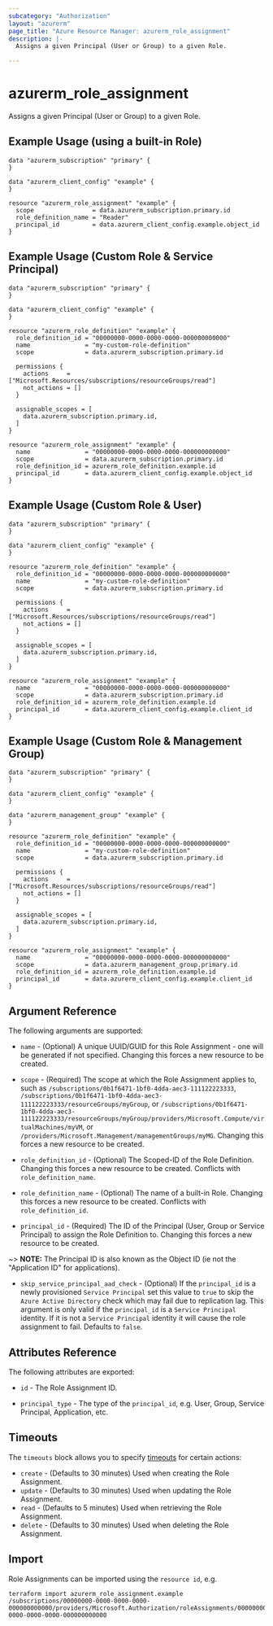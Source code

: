 ```yaml
---
subcategory: "Authorization"
layout: "azurerm"
page_title: "Azure Resource Manager: azurerm_role_assignment"
description: |-
  Assigns a given Principal (User or Group) to a given Role.

---
```


# azurerm_role_assignment

Assigns a given Principal (User or Group) to a given Role.

## Example Usage (using a built-in Role)

```hcl
data "azurerm_subscription" "primary" {
}

data "azurerm_client_config" "example" {
}

resource "azurerm_role_assignment" "example" {
  scope                = data.azurerm_subscription.primary.id
  role_definition_name = "Reader"
  principal_id         = data.azurerm_client_config.example.object_id
}
```

## Example Usage (Custom Role & Service Principal)

```hcl
data "azurerm_subscription" "primary" {
}

data "azurerm_client_config" "example" {
}

resource "azurerm_role_definition" "example" {
  role_definition_id = "00000000-0000-0000-0000-000000000000"
  name               = "my-custom-role-definition"
  scope              = data.azurerm_subscription.primary.id

  permissions {
    actions     = ["Microsoft.Resources/subscriptions/resourceGroups/read"]
    not_actions = []
  }

  assignable_scopes = [
    data.azurerm_subscription.primary.id,
  ]
}

resource "azurerm_role_assignment" "example" {
  name               = "00000000-0000-0000-0000-000000000000"
  scope              = data.azurerm_subscription.primary.id
  role_definition_id = azurerm_role_definition.example.id
  principal_id       = data.azurerm_client_config.example.object_id
}
```

## Example Usage (Custom Role & User)

```hcl
data "azurerm_subscription" "primary" {
}

data "azurerm_client_config" "example" {
}

resource "azurerm_role_definition" "example" {
  role_definition_id = "00000000-0000-0000-0000-000000000000"
  name               = "my-custom-role-definition"
  scope              = data.azurerm_subscription.primary.id

  permissions {
    actions     = ["Microsoft.Resources/subscriptions/resourceGroups/read"]
    not_actions = []
  }

  assignable_scopes = [
    data.azurerm_subscription.primary.id,
  ]
}

resource "azurerm_role_assignment" "example" {
  name               = "00000000-0000-0000-0000-000000000000"
  scope              = data.azurerm_subscription.primary.id
  role_definition_id = azurerm_role_definition.example.id
  principal_id       = data.azurerm_client_config.example.client_id
}
```

## Example Usage (Custom Role & Management Group)

```hcl
data "azurerm_subscription" "primary" {
}

data "azurerm_client_config" "example" {
}

data "azurerm_management_group" "example" {
}

resource "azurerm_role_definition" "example" {
  role_definition_id = "00000000-0000-0000-0000-000000000000"
  name               = "my-custom-role-definition"
  scope              = data.azurerm_subscription.primary.id

  permissions {
    actions     = ["Microsoft.Resources/subscriptions/resourceGroups/read"]
    not_actions = []
  }

  assignable_scopes = [
    data.azurerm_subscription.primary.id,
  ]
}

resource "azurerm_role_assignment" "example" {
  name               = "00000000-0000-0000-0000-000000000000"
  scope              = data.azurerm_management_group.primary.id
  role_definition_id = azurerm_role_definition.example.id
  principal_id       = data.azurerm_client_config.example.client_id
}
```

## Argument Reference

The following arguments are supported:

* `name` - (Optional) A unique UUID/GUID for this Role Assignment - one will be generated if not specified. Changing this forces a new resource to be created.

* `scope` - (Required) The scope at which the Role Assignment applies to, such as `/subscriptions/0b1f6471-1bf0-4dda-aec3-111122223333`, `/subscriptions/0b1f6471-1bf0-4dda-aec3-111122223333/resourceGroups/myGroup`, or `/subscriptions/0b1f6471-1bf0-4dda-aec3-111122223333/resourceGroups/myGroup/providers/Microsoft.Compute/virtualMachines/myVM`, or `/providers/Microsoft.Management/managementGroups/myMG`. Changing this forces a new resource to be created.

* `role_definition_id` - (Optional) The Scoped-ID of the Role Definition. Changing this forces a new resource to be created. Conflicts with `role_definition_name`.

* `role_definition_name` - (Optional) The name of a built-in Role. Changing this forces a new resource to be created. Conflicts with `role_definition_id`.

* `principal_id` - (Required) The ID of the Principal (User, Group or Service Principal) to assign the Role Definition to. Changing this forces a new resource to be created.

~> **NOTE:** The Principal ID is also known as the Object ID (ie not the "Application ID" for applications).

* `skip_service_principal_aad_check` - (Optional) If the `principal_id` is a newly provisioned `Service Principal` set this value to `true` to skip the `Azure Active Directory` check which may fail due to replication lag. This argument is only valid if the `principal_id` is a `Service Principal` identity. If it is not a `Service Principal` identity it will cause the role assignment to fail. Defaults to `false`.

## Attributes Reference

The following attributes are exported:

* `id` - The Role Assignment ID.

* `principal_type` - The type of the `principal_id`, e.g. User, Group, Service Principal, Application, etc.

## Timeouts

The `timeouts` block allows you to specify [timeouts](https://www.terraform.io/docs/configuration/resources.html#timeouts) for certain actions:

* `create` - (Defaults to 30 minutes) Used when creating the Role Assignment.
* `update` - (Defaults to 30 minutes) Used when updating the Role Assignment.
* `read` - (Defaults to 5 minutes) Used when retrieving the Role Assignment.
* `delete` - (Defaults to 30 minutes) Used when deleting the Role Assignment.

## Import

Role Assignments can be imported using the `resource id`, e.g.

```shell
terraform import azurerm_role_assignment.example /subscriptions/00000000-0000-0000-0000-000000000000/providers/Microsoft.Authorization/roleAssignments/00000000-0000-0000-0000-000000000000
```
